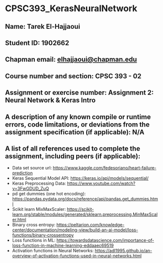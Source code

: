 # CPSC393_KerasNeuralNetwork
## Name: Tarek El-Hajjaoui
## Student ID: 1902662
## Chapman email: elhajjaoui@chapman.edu
## Course number and section: CPSC 393 - 02
## Assignment or exercise number: Assignment 2: Neural Network & Keras Intro
## A description of any known compile or runtime errors, code limitations, or deviations from the assignment specification (if applicable): N/A
## A list of all references used to complete the assignment, including peers (if applicable):
- Data set source url: https://www.kaggle.com/fedesoriano/heart-failure-prediction
- Keras Sequential Model API: https://keras.io/api/models/sequential/
- Keras Preprocessing Data: https://www.youtube.com/watch?v=3FwGDUD_ZuQ
- pd get dummies (one hot encoding): https://pandas.pydata.org/docs/reference/api/pandas.get_dummies.html
- Scikit learn MixMaxScaler: https://scikit-learn.org/stable/modules/generated/sklearn.preprocessing.MinMaxScaler.html
- Binary cross entropy: https://peltarion.com/knowledge-center/documentation/modeling-view/build-an-ai-model/loss-functions/binary-crossentropy
- Loss functions in ML: https://towardsdatascience.com/importance-of-loss-function-in-machine-learning-eddaaec69519
- Activation functions in Neural Networks: https://adl1995.github.io/an-overview-of-activation-functions-used-in-neural-networks.html